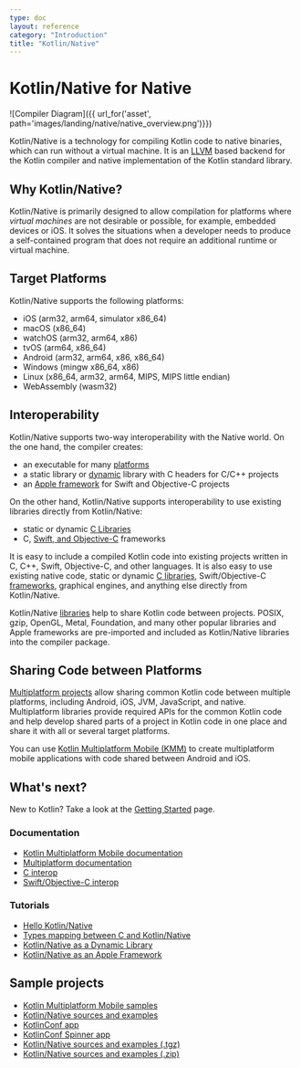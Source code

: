 ```yaml
---
type: doc
layout: reference
category: "Introduction"
title: "Kotlin/Native"
---
```


# Kotlin/Native for Native

![Compiler Diagram]({{ url_for('asset', path='images/landing/native/native_overview.png')}})

Kotlin/Native is a technology for compiling Kotlin code to native binaries, which can run without a virtual machine.
It is an [LLVM](https://llvm.org/) based backend for the Kotlin compiler and native implementation of the Kotlin standard
library.

## Why Kotlin/Native?

Kotlin/Native is primarily designed to allow compilation for platforms where *virtual machines* are not
desirable or possible, for example, embedded devices or iOS.
It solves the situations when a developer needs to produce a 
self-contained program that does not require an additional runtime or virtual machine.

## Target Platforms

Kotlin/Native supports the following platforms:
   * iOS (arm32, arm64, simulator x86_64)
   * macOS (x86_64)
   * watchOS (arm32, arm64, x86)
   * tvOS (arm64, x86_64)
   * Android (arm32, arm64, x86, x86_64)
   * Windows (mingw x86_64, x86)
   * Linux (x86_64, arm32, arm64, MIPS, MIPS little endian)
   * WebAssembly (wasm32)

## Interoperability

Kotlin/Native supports two-way interoperability with the Native world. 
On the one hand, the compiler creates:
- an executable for many [platforms](#target-platforms)
- a static library or [dynamic](/docs/tutorials/native/dynamic-libraries.html) library with C headers for C/C++ projects
- an [Apple framework](/docs/tutorials/native/apple-framework.html) for Swift and Objective-C projects

On the other hand, Kotlin/Native supports interoperability to use existing libraries
directly from Kotlin/Native:
- static or dynamic [C Libraries](/docs/reference/native/c_interop.html)
- C, [Swift, and Objective-C](/docs/reference/native/objc_interop.html) frameworks

It is easy to include a compiled Kotlin code into
existing projects written in C, C++, Swift, Objective-C, and other languages.
It is also easy to use existing native code, 
static or dynamic [C libraries](/docs/reference/native/c_interop.html),
Swift/Objective-C [frameworks](/docs/reference/native/objc_interop.html),
graphical engines, and anything else directly from Kotlin/Native.

Kotlin/Native [libraries](/docs/reference/native/platform_libs.html) help to share Kotlin
code between projects.
POSIX, gzip, OpenGL, Metal, Foundation, and many other popular libraries and Apple frameworks
are pre-imported and included as Kotlin/Native libraries into the compiler package.

## Sharing Code between Platforms

[Multiplatform projects](/docs/reference/multiplatform.html) allow sharing common Kotlin code between multiple platforms, including Android, iOS, JVM, 
JavaScript, and native. Multiplatform libraries provide required APIs for the common Kotlin code and help develop
shared parts of a project in Kotlin code in one place and share it with all or several target platforms. 

You can use [Kotlin Multiplatform Mobile (KMM)](https://kotlinlang.org/lp/mobile/) to create multiplatform mobile applications with code shared between Android and iOS.

## What's next?

New to Kotlin? Take a look at the [Getting Started](/docs/tutorials/getting-started.html) page.

### Documentation

- [Kotlin Multiplatform Mobile documentation](https://kotlinlang.org/docs/mobile/home.html)
- [Multiplatform documentation](mpp-intro.html)
- [C interop](/docs/reference/native/c_interop.html)
- [Swift/Objective-C interop](/docs/reference/native/objc_interop.html)

### Tutorials

- [Hello Kotlin/Native](/docs/tutorials/native/using-command-line-compiler.html)
- [Types mapping between C and Kotlin/Native](/docs/tutorials/native/mapping-primitive-data-types-from-c.html)
- [Kotlin/Native as a Dynamic Library](/docs/tutorials/native/dynamic-libraries.html) 
- [Kotlin/Native as an Apple Framework](/docs/tutorials/native/apple-framework.html)

## Sample projects

- [Kotlin Multiplatform Mobile samples](https://kotlinlang.org/docs/mobile/samples.html)
- [Kotlin/Native sources and examples](https://github.com/JetBrains/kotlin-native/tree/master/samples) 
- [KotlinConf app](https://github.com/JetBrains/kotlinconf-app) 
- [KotlinConf Spinner app](https://github.com/jetbrains/kotlinconf-spinner)
- [Kotlin/Native sources and examples (.tgz)](https://download.jetbrains.com/kotlin/native/kotlin-native-samples-1.0.1.tar.gz)
- [Kotlin/Native sources and examples (.zip)](https://download.jetbrains.com/kotlin/native/kotlin-native-samples-1.0.1.zip)


